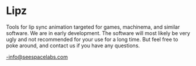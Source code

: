 # Lipz

Tools for lip sync animation targeted for games, machinema, and similar software. We are in early development. The software will most likely be very ugly and not recommended for your use for a long time. But feel free to poke around, and contact us if you have any questions.

-info@seespacelabs.com
